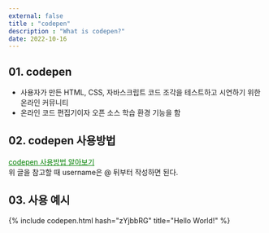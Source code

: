 ```yaml
---
external: false
title : "codepen"
description : "What is codepen?"
date: 2022-10-16
---
```


## 01. codepen

- 사용자가 만든 HTML, CSS, 자바스크립트 코드 조각을 테스트하고 시연하기 위한 온라인 커뮤니티
- 온라인 코드 편집기이자 오픈 소스 학습 환경 기능을 함

## 02. codepen 사용방법

<a href="https://0xd00d00.github.io/2021/07/06/embedCodepen.html" target="_blank" rel="noopener noreferrer" style="color : green">codepen 사용방법 알아보기</a><br/>
위 글을 참고할 때 username은 @ 뒤부터 작성하면 된다.<br/>

## 03. 사용 예시

{% include codepen.html hash="zYjbbRG" title="Hello World!" %}